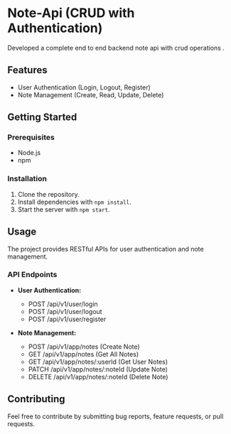 # Note-Api (CRUD with Authentication)

Developed a complete end to end backend note api with crud operations . 

## Features

- User Authentication (Login, Logout, Register)
- Note Management (Create, Read, Update, Delete)

## Getting Started

### Prerequisites

- Node.js
- npm

### Installation

1. Clone the repository.
2. Install dependencies with `npm install`.
3. Start the server with `npm start`.

## Usage

The project provides RESTful APIs for user authentication and note management.

### API Endpoints

- **User Authentication:**
  - POST /api/v1/user/login
  - POST /api/v1/user/logout
  - POST /api/v1/user/register

- **Note Management:**
  - POST /api/v1/app/notes (Create Note)
  - GET /api/v1/app/notes (Get All Notes)
  - GET /api/v1/app/notes/:userId (Get User Notes)
  - PATCH /api/v1/app/notes/:noteId (Update Note)
  - DELETE /api/v1/app/notes/:noteId (Delete Note)

## Contributing

Feel free to contribute by submitting bug reports, feature requests, or pull requests.
